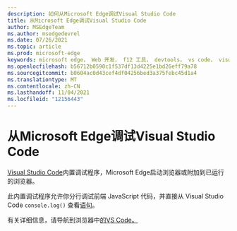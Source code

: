 ```yaml
---
description: 如何从Microsoft Edge调试Visual Studio Code
title: 从Microsoft Edge调试Visual Studio Code
author: MSEdgeTeam
ms.author: msedgedevrel
ms.date: 07/26/2021
ms.topic: article
ms.prod: microsoft-edge
keywords: microsoft edge， Web 开发， f12 工具， devtools， vs code， visual studio code， debugger
ms.openlocfilehash: b56712b0590c1f537df13d4225e1bd26eff79a78
ms.sourcegitcommit: b0604ac0d43cef4df04256bed3a375febc45d1a4
ms.translationtype: MT
ms.contentlocale: zh-CN
ms.lasthandoff: 11/04/2021
ms.locfileid: "12156443"
---
```

# <a name="debug-microsoft-edge-from-visual-studio-code"></a>从Microsoft Edge调试Visual Studio Code

[Visual Studio Code](https://code.visualstudio.com)内置调试程序，Microsoft Edge启动浏览器或附加到已运行的浏览器。

此内置调试程序允许你分行调试前端 JavaScript 代码，并直接从 Visual Studio Code `console.log()` 查看[语句](https://code.visualstudio.com)。

有关详细信息，请导航到浏览器中[的VS Code。](https://code.visualstudio.com/docs/nodejs/browser-debugging)
